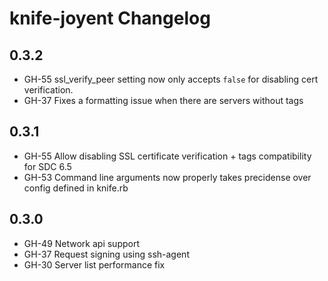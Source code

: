knife-joyent Changelog
===

## 0.3.2

- GH-55 ssl_verify_peer setting now only accepts ``false`` for disabling cert verification.
- GH-37 Fixes a formatting issue when there are servers without tags

## 0.3.1

- GH-55 Allow disabling SSL certificate verification + tags compatibility for SDC 6.5
- GH-53 Command line arguments now properly takes precidense over config defined in knife.rb

## 0.3.0

- GH-49 Network api support
- GH-37 Request signing using ssh-agent
- GH-30 Server list performance fix
